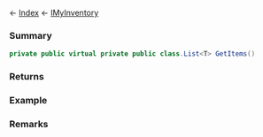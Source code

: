 ← [Index](Api-Index) ← [IMyInventory](VRage.Game.ModAPI.Ingame.IMyInventory)

### Summary

```csharp
private public virtual private public class.List<T> GetItems()
```

### Returns

### Example

### Remarks

